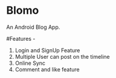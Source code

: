 # Blomo
An Android Blog App.

#Features - 
1. Login and SignUp Feature
2. Multiple User can post on the timeline
3. Online Sync
4. Comment and like feature
